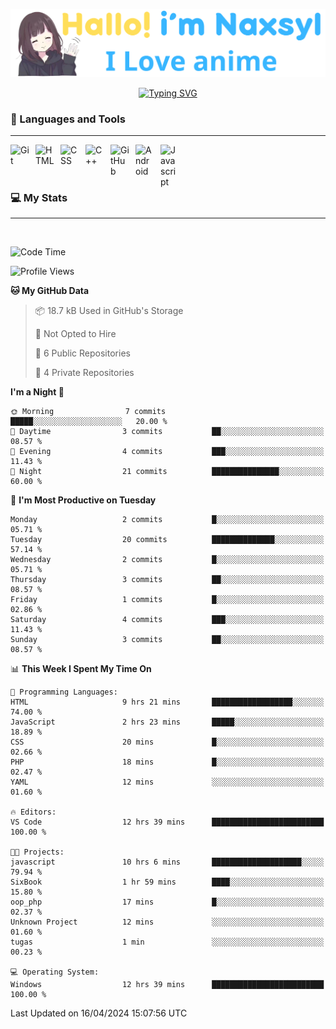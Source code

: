 <p align="center"><a href="https://github.com/Naxsyl"><img width=580px alt="Hello, I'm Naxsyl. I Love Anime" src="img/banner.png" /></a></p>

<p align="center">
<a href="https://git.io/typing-svg"><img src="https://readme-typing-svg.herokuapp.com?font=Fira+Code&weight=600&size=22&pause=1000&center=true&vCenter=true&random=false&width=435&lines=Newbie+Programmer;Back-end+web+and+app+developer;Learn+Something+Interesting" alt="Typing SVG" /></a>
</p>

### 🧰 Languages and Tools

---

<img align="left" alt="Git" width="30px" style="padding-right:10px;" src="https://cdn.jsdelivr.net/gh/devicons/devicon/icons/git/git-original.svg" />
<img align="left" alt="HTML" width="30px" style="padding-right:10px;" src="https://cdn.jsdelivr.net/gh/devicons/devicon/icons/html5/html5-plain.svg" />
<img align="left" alt="CSS" width="30px" style="padding-right:10px;" src="https://cdn.jsdelivr.net/gh/devicons/devicon/icons/css3/css3-plain.svg" />
<img align="left" alt="C++" width="30px" style="padding-right:10px;" src="https://cdn.jsdelivr.net/gh/devicons/devicon/icons/cplusplus/cplusplus-line.svg" />
<img align="left" alt="GitHub" width="30px" style="padding-right:10px;" src="https://cdn.jsdelivr.net/gh/devicons/devicon/icons/github/github-original.svg" />
<img align="left" alt="Android" width="30px" style="padding-right:10px;" src="https://cdn.jsdelivr.net/gh/devicons/devicon/icons/android/android-plain.svg" />
<img align="left" alt="Javascript" width="30px" style="padding-right:10px;" src="https://cdn.jsdelivr.net/gh/devicons/devicon@latest/icons/javascript/javascript-original.svg" />
<br>
<br>
<br>


### 💻 My Stats

---

<br>

<!--START_SECTION:waka-->
![Code Time](http://img.shields.io/badge/Code%20Time-12%20hrs%208%20mins-blue)

![Profile Views](http://img.shields.io/badge/Profile%20Views-216-blue)

**🐱 My GitHub Data** 

> 📦 18.7 kB Used in GitHub's Storage 
 > 
> 🚫 Not Opted to Hire
 > 
> 📜 6 Public Repositories 
 > 
> 🔑 4 Private Repositories 
 > 
**I'm a Night 🦉** 

```text
🌞 Morning                7 commits           █████░░░░░░░░░░░░░░░░░░░░   20.00 % 
🌆 Daytime                3 commits           ██░░░░░░░░░░░░░░░░░░░░░░░   08.57 % 
🌃 Evening                4 commits           ███░░░░░░░░░░░░░░░░░░░░░░   11.43 % 
🌙 Night                  21 commits          ███████████████░░░░░░░░░░   60.00 % 
```
📅 **I'm Most Productive on Tuesday** 

```text
Monday                   2 commits           █░░░░░░░░░░░░░░░░░░░░░░░░   05.71 % 
Tuesday                  20 commits          ██████████████░░░░░░░░░░░   57.14 % 
Wednesday                2 commits           █░░░░░░░░░░░░░░░░░░░░░░░░   05.71 % 
Thursday                 3 commits           ██░░░░░░░░░░░░░░░░░░░░░░░   08.57 % 
Friday                   1 commits           █░░░░░░░░░░░░░░░░░░░░░░░░   02.86 % 
Saturday                 4 commits           ███░░░░░░░░░░░░░░░░░░░░░░   11.43 % 
Sunday                   3 commits           ██░░░░░░░░░░░░░░░░░░░░░░░   08.57 % 
```


📊 **This Week I Spent My Time On** 

```text
💬 Programming Languages: 
HTML                     9 hrs 21 mins       ██████████████████░░░░░░░   74.00 % 
JavaScript               2 hrs 23 mins       █████░░░░░░░░░░░░░░░░░░░░   18.89 % 
CSS                      20 mins             █░░░░░░░░░░░░░░░░░░░░░░░░   02.66 % 
PHP                      18 mins             █░░░░░░░░░░░░░░░░░░░░░░░░   02.47 % 
YAML                     12 mins             ░░░░░░░░░░░░░░░░░░░░░░░░░   01.60 % 

🔥 Editors: 
VS Code                  12 hrs 39 mins      █████████████████████████   100.00 % 

🐱‍💻 Projects: 
javascript               10 hrs 6 mins       ████████████████████░░░░░   79.94 % 
SixBook                  1 hr 59 mins        ████░░░░░░░░░░░░░░░░░░░░░   15.80 % 
oop_php                  17 mins             █░░░░░░░░░░░░░░░░░░░░░░░░   02.37 % 
Unknown Project          12 mins             ░░░░░░░░░░░░░░░░░░░░░░░░░   01.60 % 
tugas                    1 min               ░░░░░░░░░░░░░░░░░░░░░░░░░   00.23 % 

💻 Operating System: 
Windows                  12 hrs 39 mins      █████████████████████████   100.00 % 
```


 Last Updated on 16/04/2024 15:07:56 UTC
<!--END_SECTION:waka-->
